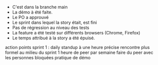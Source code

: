 - C'est dans la branche main
- La démo à été faite.
- Le PO a approuvé
- Le sprint dans lequel la story était, est fini
- Pas de régression au niveau des tests
- La feature a été testé sur différents browsers (Chrome, Firefox)
- Le temps attribué à la story a été épuisé.

action points sprint 1 :
  daily standup à une heure précise
  rencontre plus formel au milieu du sprint
  1 heure de peer par semaine
  faire du peer avec les personnes bloquées
  pratique de démo
